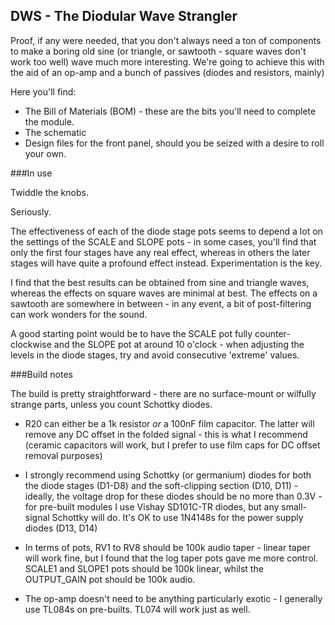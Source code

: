 ## DWS - The Diodular Wave Strangler

Proof, if any were needed, that you don't always need a ton of components to make a boring old sine (or triangle, or sawtooth - square waves don't work too well) wave much more interesting. We're going to achieve this with the aid of an op-amp and a bunch of passives (diodes and resistors, mainly)

Here you'll find:

- The Bill of Materials (BOM) - these are the bits you'll need to complete the module.
- The schematic
- Design files for the front panel, should you be seized with a desire to roll your own.

###In use

Twiddle the knobs.

Seriously.

The effectiveness of each of the diode stage pots seems to depend a lot on the settings of the SCALE and SLOPE pots - in some cases, you'll find that only the first four stages have any real effect, whereas in others the later stages will have quite a profound effect instead. Experimentation is the key.

I find that the best results can be obtained from sine and triangle waves, whereas the effects on square waves are minimal at best. The effects on a sawtooth are somewhere in between - in any event, a bit of post-filtering can work wonders for the sound.

A good starting point would be to have the SCALE pot fully counter-clockwise and the SLOPE pot at around 10 o'clock - when adjusting the levels in the diode stages, try and avoid consecutive 'extreme' values.

###Build notes

The build is pretty straightforward - there are no surface-mount or wilfully strange parts, unless you count Schottky diodes.

* R20 can either be a 1k resistor _or_ a 100nF film capacitor. The latter will remove any DC offset in the folded signal - this is what I recommend (ceramic capacitors will work, but I prefer to use film caps for DC offset removal purposes)

* I strongly recommend using Schottky (or germanium) diodes for both the diode stages (D1-D8) and the soft-clipping section (D10, D11) - ideally, the voltage drop for these diodes should be no more than 0.3V - for pre-built modules I use Vishay SD101C-TR diodes, but any small-signal Schottky will do. It's OK to use 1N4148s for the power supply diodes (D13, D14)

* In terms of pots, RV1 to RV8 should be 100k audio taper - linear taper will work fine, but I found that the log taper pots gave me more control. SCALE1 and SLOPE1 pots should be 100k linear, whilst the OUTPUT_GAIN pot should be 100k audio.

* The op-amp doesn't need to be anything particularly exotic - I generally use TL084s on pre-builts. TL074 will work just as well.